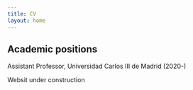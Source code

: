 ```yaml
---
title: CV
layout: home
---
```


## Academic positions

Assistant Professor, Universidad Carlos III de Madrid (2020-)

Websit under construction
